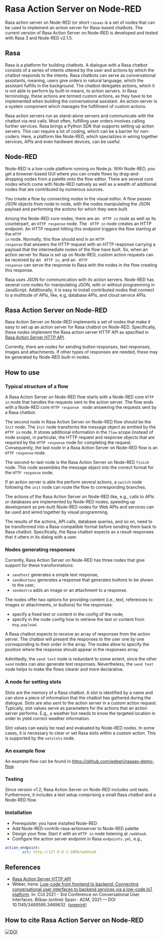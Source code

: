# Rasa Action Server on Node-RED
Rasa action server on Node-RED (or short ``rasaas`` is a set of nodes that can be used to implement an action server for Rasa-based chatbots. 
The current version of Rasa Action Server on Node-RED is developed and tested with Rasa 3 and Node-RED v2.1.5.
## Rasa
Rasa is a platform for building chatbots. A dialogue with a Rasa chatbot consists of a series of intents uttered by the user and actions by which the chatbot responds to the intents. Rasa chatbots can serve as conversational assistants, meaning, users give orders in natural language, which the assistant fulfills in the background.
The chatbot delegates actions, which it is not able to perform by built-in means, to action servers. In Rasa terminology, these actions are termed custom actions, as they have to be implemented when building the conversational assistant.
An action server is a system component which manages the fulfillment of custom actions. 

Rasa action servers run as stand-alone servers and communicate with the chatbot via rest calls. Most often, fulfilling user orders involves calling further services. Rasa brings a Python SDK that supports setting up action servers. This can require a lot of coding, which can be a barrier for non-coders. 
Here, a platform like Node-RED, which specializes in wiring together services, APIs and even hardware devices, can be useful.  

## Node-RED
Node-RED is a low-code platform running on Node.js. With Node-RED, you get a browser-based GUI where you can create flows by drag-and-dropping nodes from a palette onto the flow editor. 
There are several core nodes which come  with Node-RED natively as well as a wealth of additional  nodes that are contributed by numerous sources. 

You create a flow by connecting nodes in the visual editor. A flow passes JSON objects from node to node, with the nodes manipulating the JSON payload and performing the actions for which they were built.

Among the Node-RED core nodes, there are an <code> HTTP in</code> node as well as its counterpart, an <code>HTTP response</code> node.
The  <code> HTTP in</code> node creates an HTTP endpoint. An HTTP request hitting this endpoint triggers the flow starting at the <code>HTTP in</code> node. Normally, this flow should end in an <code>HTTP response</code> that answers the HTTP request with an HTTP response carrying a payload that the intermediate nodes of the flow have built. So, when an action server for Rasa is set up on Node-RED, custom action requests can be received  by an <code> HTTP in</code>, and an <code> HTTP response</code> can serve the response to Rasa with the nodes in the flow creating this response.

Rasa uses JSON for communication with its action servers.
Node-RED has several core nodes for manipulating JSON, with or without programming in JavaScript. Additionally, it is easy to install contributed nodes that connect to a multitude of APIs, like, e.g, database APIs, and cloud service APIs.

## Rasa Action Server on Node-RED
Rasa Action Server on Node-RED implements a set of nodes that make it easy to set up an action server for Rasa chatbot on Node-RED. 
Specifically, these nodes implement the Rasa action server HTTP API as specified in <a href="https://rasa.com/docs/action-server/http-api-spec">Rasa Action Server HTTP API</a>.

Currently, there are nodes for sending button responses, text responses, images and attachments. If other types of responses are needed, these may be generated by Node-RED built-in nodes.

## How to use
### Typical structure of a flow
A Rasa Action Server on Node-RED flow starts with a Node-RED core <code>HTTP in</code> node that handles the requests sent to the action server. The flow ends with a Node-RED core <code>HTTP response </code> node answering the requests sent by a Rasa chatbot.  

The second node in Rasa Action Server on Node-RED flow should be the <code>Init</code> node. The <code>Init</code> node transforms the message object as emitted by the <code>HTTP in</code> node. It  stores additional information in the <code>flow</code> scope (instead of node scope), in particular, the HTTP request and response objects that are required by the <code>HTTP response</code> node for completing the request. Consequently, the last node in a Rasa Action Server on Node-RED  flow is an <code>HTTP response</code> node. 

The second-to-last node is the Rasa Action Server on Node-RED <code>finish</code> node. This node assembles the message object into the correct format for the <code>HTTP response</code> node.

If an action server is able the perform several actions, a <code>switch</code> node following the <code>init</code> node can route the flow to corresponding branches.

The actions of the Rasa Action Server on Node-RED like, e.g., calls to APIs or databases are implemented by Node-RED nodes, speeding up development as  pre-built Node-RED nodes for Web APIs and services can be used and wired together by visual programming.  

The results of the actions, API calls, database queries, and so on, need to be transformed into a Rasa-compatible format before sending them back to Rasa chatbot. Specifically, the Rasa chatbot expects as a result responses that it utters in its dialog with a user.


### Nodes generating responses
Currently, Rasa Action Server on Node-RED has three nodes that give  support for these transformations: 
- <code>sendtext</code>  generates a simple text response,
- <code>sendbuttons</code>  generates a response that generates buttons to be shown to the user,
- <code>sendextra</code>  adds an image or an attachment to a response.

The nodes offer  two options for providing content (i.e., text, references to images or attachments, or buttons)  for the responses:
- specify a fixed text or content in the config of the node,
- specify in the node config how to retrieve the text or content from `msg.payload`.

A Rasa chatbot expects to receive an array of responses from the action server. The chatbot  will present the responses to the user one by one corresponding to their order in the array. 
The nodes allow to specify the position where the response should appear in the responses array.

Admittedly, the <code>send text</code> node is redundant to some extent, since the other `send` nodes can also generate text responses. Nevertheless, the `send text` node helps to make the flows clearer and more declarative.

### A node for setting slots
Slots are the memory of a Rasa chatbot. A slot is identified by a name and can store a piece of information  that the chatbot has gathered during the dialogue. 
Slots are also sent to the action server in a custom action request. Typically, slot values serve as parameters for the actions that an action server performs. E.g., a weather bot needs to know the targeted location in order to yield  correct weather information. 

Slot values can easily be read and evaluated by Node-RED nodes. 
In some cases, it is necessary to clear or set Rasa slots within a  custom action. This is supported by the <code>setslots</code> node.

### An example flow
An example flow can be found in https://github.com/weberi/rasaas-demo-flow.


### Testing

Since version v1.2, Rasa Action Server on Node-RED includes unit tests. Furthermore, it includes a test setup comprising a small Rasa chatbot and a Node-RED flow.


### Installation
- Prerequisite: you have installed Node-RED 
- Add Node-RED-contrib-rasa-actionserver to Node-RED palette
- Design your flow. Start it with an ``HTTP in`` node listening at ``/webhook``
- Configure the action server endpoint in Rasa ``endpoints.yml``, e.g.,

```yaml
action_endpoint:
        url: http://127.0.0.1:1880/webhook
```

## References

  - [Rasa Action Server HTTP
    API](https://rasa.com/docs/action-server/http-api-spec)
  - Weber, Irene: [Low-code from frontend to backend: Connecting conversational user interfaces to backend services via a low-code IoT platform](https://dl.acm.org/doi/10.1145/3469595.3469632). In: CUI 2021 - 3rd Conference on Conversational User Interfaces. Bilbao (online) Spain : ACM, 2021 — DOI 10.1145/3469595.3469632. ([preprint](https://opus4.kobv.de/opus4-hs-kempten/frontdoor/index/index/docId/978))

## How to cite Rasa Action Server on Node-RED

[![DOI](https://zenodo.org/badge/334833949.svg)](https://zenodo.org/badge/latestdoi/334833949)
